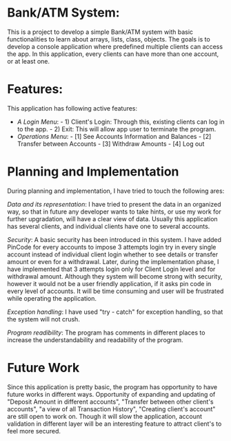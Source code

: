 # Bank/ATM System:
This is a project to develop a simple Bank/ATM system with basic functionalities to learn about arrays, lists, class, objects. The goals is to develop a console application where predefined multiple clients can access the app. In this application, every clients can have more than one account, or at least one.

# Features:
This application has following active features:
- _A Login Menu_: 
       - 1) Client's Login: Through this, existing clients can log in to the app.
       - 2) Exit: This will allow app user to terminate the program.
- _Operations Menu_:
      - [1] See Accounts Information and Balances
      - [2] Transfer between Accounts
      - [3] Withdraw Amounts
      - [4] Log out
      
# Planning and Implementation
During planning and implementation, I have tried to touch the following ares: 

_Data and its representation_: I have tried to present the data in an organized way, so that in future any developer wants to take hints, or   use my work for further upgradation, will have a clear view of data. Usually this application has several clients, and individual clients have one to several accounts. 
    
_Security_: A basic security has been introduced in this system. I have added PinCode for every accounts to impose 3 attempts login try in every single account instead of individual client login whether to see details or transfer amount or even for a withdrawal. Later, during the implementation phase, I have implemented that 3 attempts login only for Client Login level and for withdrawal amount. Although they system will become strong with security, however it would not be a user friendly application, if it asks pin code in every level of accounts. It will be time consuming and user will be frustrated while operating the application.
    
_Exception handling_: I have used "try - catch" for exception handling, so that the system will not crush.
    
_Program readibility_: The program has comments in different places to increase the understandability and readability of the program.

# Future Work
Since this application is pretty basic, the program has opportunity to have future works in different ways. Opportunity of expanding and updating of "Deposit Amount in different accounts", "Transfer between other client's accounts", "a view of all Transaction History", "Creating client's account" are still open to work on. Though it will slow the application, account validation in different layer will be an interesting feature to attract client's to feel more secured. 
